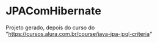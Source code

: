 # JPAComHibernate
Projeto gerado, depois do curso do "https://cursos.alura.com.br/course/java-jpa-jpql-criteria"
